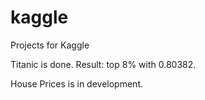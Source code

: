 # kaggle
Projects for Kaggle

Titanic is done. Result: top 8% with 0.80382.

House Prices is in development.
